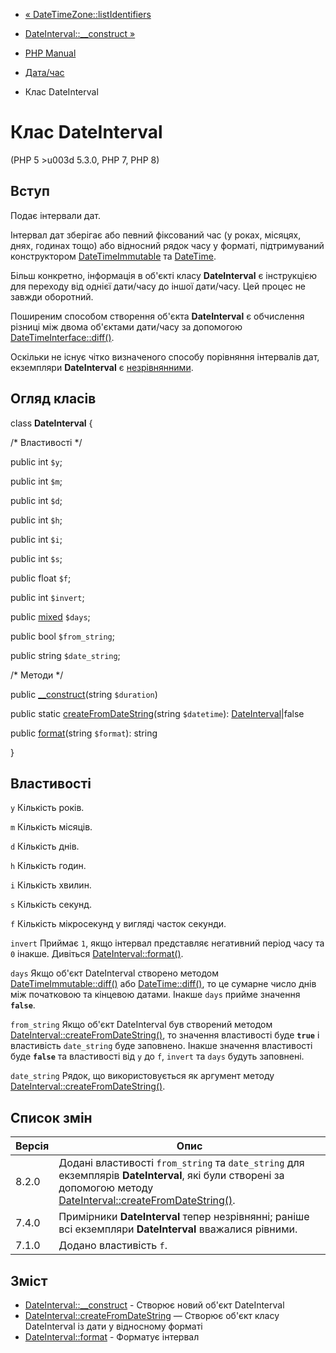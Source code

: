 - [« DateTimeZone::listIdentifiers](datetimezone.listidentifiers.md)
- [DateInterval::\_\_construct »](dateinterval.construct.md)

- [PHP Manual](index.md)
- [Дата/час](book.datetime.md)
- Клас DateInterval

# Клас DateInterval

(PHP 5 \>u003d 5.3.0, PHP 7, PHP 8)

## Вступ

Подає інтервали дат.

Інтервал дат зберігає або певний фіксований час (у роках,
місяцях, днях, годинах тощо) або відносний рядок часу у форматі,
підтримуваний конструктором
[DateTimeImmutable](class.datetimeimmutable.md) та
[DateTime](class.datetime.md).

Більш конкретно, інформація в об'єкті класу **DateInterval** є
інструкцією для переходу від однієї дати/часу до іншої дати/часу.
Цей процес не завжди оборотний.

Поширеним способом створення об'єкта **DateInterval** є
обчислення різниці між двома об'єктами дати/часу за допомогою
[DateTimeInterface::diff()](datetime.diff.md).

Оскільки не існує чітко визначеного способу порівняння інтервалів
дат, екземпляри **DateInterval** є
[незрівнянними](language.operators.comparison.md#language.operators.comparison.incomparable).

## Огляд класів

class **DateInterval** {

/\* Властивості \*/

public int `$y`;

public int `$m`;

public int `$d`;

public int `$h`;

public int `$i`;

public int `$s`;

public float `$f`;

public int `$invert`;

public
[mixed](language.types.declarations.md#language.types.declarations.mixed)
`$days`;

public bool `$from_string`;

public string `$date_string`;

/\* Методи \*/

public [\_\_construct](dateinterval.construct.md)(string `$duration`)

public static
[createFromDateString](dateinterval.createfromdatestring.md)(string
`$datetime`): [DateInterval](class.dateinterval.md)\|false

public [format](dateinterval.format.md)(string `$format`): string

}

## Властивості

`y`
Кількість років.

`m`
Кількість місяців.

`d`
Кількість днів.

`h`
Кількість годин.

`i`
Кількість хвилин.

`s`
Кількість секунд.

`f`
Кількість мікросекунд у вигляді часток секунди.

`invert`
Приймає `1`, якщо інтервал представляє негативний період часу та
`0` інакше. Дивіться
[DateInterval::format()](dateinterval.format.md).

`days`
Якщо об'єкт DateInterval створено методом
[DateTimeImmutable::diff()](datetime.diff.md) або
[DateTime::diff()](datetime.diff.md), то це сумарне число днів
між початковою та кінцевою датами. Інакше `days` прийме
значення **`false`**.

`from_string`
Якщо об'єкт DateInterval був створений методом
[DateInterval::createFromDateString()](dateinterval.createfromdatestring.md),
то значення властивості буде **`true`** і властивість `date_string` буде
заповнено. Інакше значення властивості буде **`false`** та
властивості від `y` до `f`, `invert` та `days` будуть заповнені.

`date_string`
Рядок, що використовується як аргумент методу
[DateInterval::createFromDateString()](dateinterval.createfromdatestring.md).

## Список змін

| Версія | Опис                                                                                                                                                                                                    |
| ------ | ------------------------------------------------------------------------------------------------------------------------------------------------------------------------------------------------------- |
| 8.2.0  | Додані властивості `from_string` та `date_string` для екземплярів **DateInterval**, які були створені за допомогою методу [DateInterval::createFromDateString()](dateinterval.createfromdatestring.md). |
| 7.4.0  | Примірники **DateInterval** тепер незрівнянні; раніше всі екземпляри **DateInterval** вважалися рівними.                                                                                                |
| 7.1.0  | Додано властивість `f`.                                                                                                                                                                                 |

## Зміст

- [DateInterval::\_\_construct](dateinterval.construct.md) - Створює
новий об'єкт DateInterval
- [DateInterval::createFromDateString](dateinterval.createfromdatestring.md)
— Створює об'єкт класу DateInterval із дати у відносному форматі
- [DateInterval::format](dateinterval.format.md) - Форматує
інтервал
